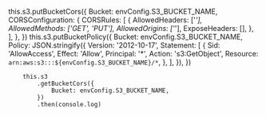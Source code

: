 this.s3.putBucketCors({
Bucket: envConfig.S3_BUCKET_NAME,
CORSConfiguration: {
CORSRules: [
{
AllowedHeaders: ['*'],
AllowedMethods: ['GET', 'PUT'],
AllowedOrigins: ['*'],
ExposeHeaders: [],
},
],
},
})
this.s3.putBucketPolicy({
Bucket: envConfig.S3_BUCKET_NAME,
Policy: JSON.stringify({
Version: '2012-10-17',
Statement: [
{
Sid: 'AllowAccess',
Effect: 'Allow',
Principal: '*',
Action: 's3:GetObject',
Resource: `arn:aws:s3:::${envConfig.S3_BUCKET_NAME}/*`,
},
],
}),
})

    	this.s3
    		.getBucketCors({
    			Bucket: envConfig.S3_BUCKET_NAME,
    		})
    		.then(console.log)

